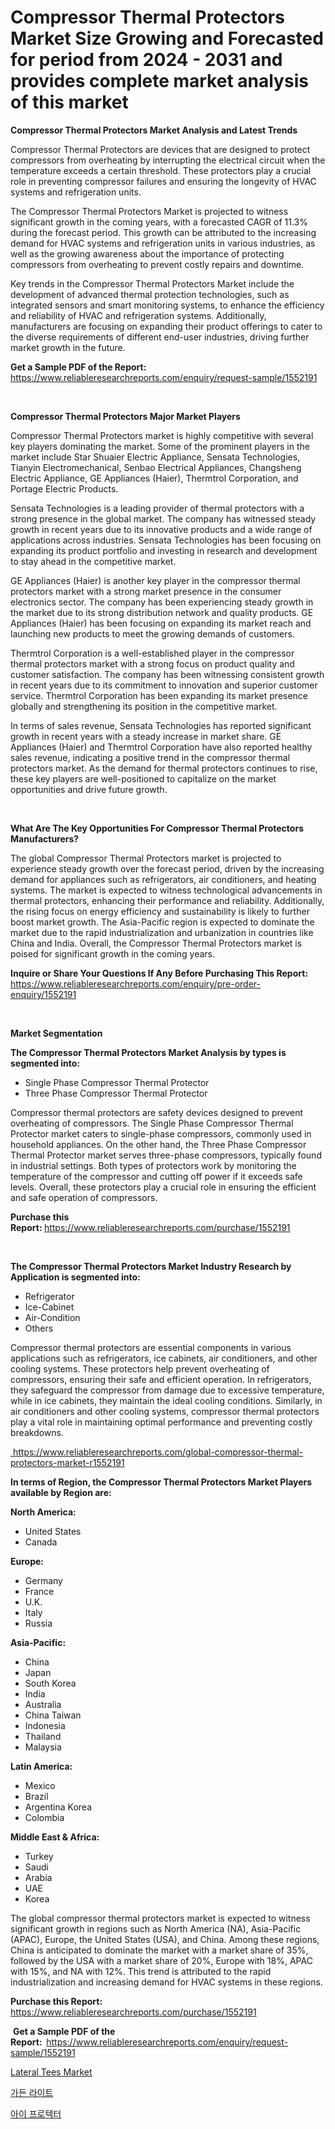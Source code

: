<p><h1>Compressor Thermal Protectors Market Size Growing and Forecasted for period from 2024 - 2031 and provides complete market analysis of this market</h1></p><p><strong>Compressor Thermal Protectors Market Analysis and Latest Trends</strong></p>
<p><p>Compressor Thermal Protectors are devices that are designed to protect compressors from overheating by interrupting the electrical circuit when the temperature exceeds a certain threshold. These protectors play a crucial role in preventing compressor failures and ensuring the longevity of HVAC systems and refrigeration units.</p><p>The Compressor Thermal Protectors Market is projected to witness significant growth in the coming years, with a forecasted CAGR of 11.3% during the forecast period. This growth can be attributed to the increasing demand for HVAC systems and refrigeration units in various industries, as well as the growing awareness about the importance of protecting compressors from overheating to prevent costly repairs and downtime.</p><p>Key trends in the Compressor Thermal Protectors Market include the development of advanced thermal protection technologies, such as integrated sensors and smart monitoring systems, to enhance the efficiency and reliability of HVAC and refrigeration systems. Additionally, manufacturers are focusing on expanding their product offerings to cater to the diverse requirements of different end-user industries, driving further market growth in the future.</p></p>
<p><strong>Get a Sample PDF of the Report:&nbsp;</strong> <a href="https://www.reliableresearchreports.com/enquiry/request-sample/1552191">https://www.reliableresearchreports.com/enquiry/request-sample/1552191</a></p>
<p>&nbsp;</p>
<p><strong>Compressor Thermal Protectors Major Market Players</strong></p>
<p><p>Compressor Thermal Protectors market is highly competitive with several key players dominating the market. Some of the prominent players in the market include Star Shuaier Electric Appliance, Sensata Technologies, Tianyin Electromechanical, Senbao Electrical Appliances, Changsheng Electric Appliance, GE Appliances (Haier), Thermtrol Corporation, and Portage Electric Products.</p><p>Sensata Technologies is a leading provider of thermal protectors with a strong presence in the global market. The company has witnessed steady growth in recent years due to its innovative products and a wide range of applications across industries. Sensata Technologies has been focusing on expanding its product portfolio and investing in research and development to stay ahead in the competitive market.</p><p>GE Appliances (Haier) is another key player in the compressor thermal protectors market with a strong market presence in the consumer electronics sector. The company has been experiencing steady growth in the market due to its strong distribution network and quality products. GE Appliances (Haier) has been focusing on expanding its market reach and launching new products to meet the growing demands of customers.</p><p>Thermtrol Corporation is a well-established player in the compressor thermal protectors market with a strong focus on product quality and customer satisfaction. The company has been witnessing consistent growth in recent years due to its commitment to innovation and superior customer service. Thermtrol Corporation has been expanding its market presence globally and strengthening its position in the competitive market.</p><p>In terms of sales revenue, Sensata Technologies has reported significant growth in recent years with a steady increase in market share. GE Appliances (Haier) and Thermtrol Corporation have also reported healthy sales revenue, indicating a positive trend in the compressor thermal protectors market. As the demand for thermal protectors continues to rise, these key players are well-positioned to capitalize on the market opportunities and drive future growth.</p></p>
<p>&nbsp;</p>
<p><strong>What Are The Key Opportunities For Compressor Thermal Protectors Manufacturers?</strong></p>
<p><p>The global Compressor Thermal Protectors market is projected to experience steady growth over the forecast period, driven by the increasing demand for appliances such as refrigerators, air conditioners, and heating systems. The market is expected to witness technological advancements in thermal protectors, enhancing their performance and reliability. Additionally, the rising focus on energy efficiency and sustainability is likely to further boost market growth. The Asia-Pacific region is expected to dominate the market due to the rapid industrialization and urbanization in countries like China and India. Overall, the Compressor Thermal Protectors market is poised for significant growth in the coming years.</p></p>
<p><strong>Inquire or Share Your Questions If Any Before Purchasing This Report:</strong> <a href="https://www.reliableresearchreports.com/enquiry/pre-order-enquiry/1552191">https://www.reliableresearchreports.com/enquiry/pre-order-enquiry/1552191</a></p>
<p>&nbsp;</p>
<p><strong>Market Segmentation</strong></p>
<p><strong>The Compressor Thermal Protectors Market Analysis by types is segmented into:</strong></p>
<p><ul><li>Single Phase Compressor Thermal Protector</li><li>Three Phase Compressor Thermal Protector</li></ul></p>
<p><p>Compressor thermal protectors are safety devices designed to prevent overheating of compressors. The Single Phase Compressor Thermal Protector market caters to single-phase compressors, commonly used in household appliances. On the other hand, the Three Phase Compressor Thermal Protector market serves three-phase compressors, typically found in industrial settings. Both types of protectors work by monitoring the temperature of the compressor and cutting off power if it exceeds safe levels. Overall, these protectors play a crucial role in ensuring the efficient and safe operation of compressors.</p></p>
<p><strong>Purchase this Report:&nbsp;</strong><a href="https://www.reliableresearchreports.com/purchase/1552191">https://www.reliableresearchreports.com/purchase/1552191</a></p>
<p>&nbsp;</p>
<p><strong>The Compressor Thermal Protectors Market Industry Research by Application is segmented into:</strong></p>
<p><ul><li>Refrigerator</li><li>Ice-Cabinet</li><li>Air-Condition</li><li>Others</li></ul></p>
<p><p>Compressor thermal protectors are essential components in various applications such as refrigerators, ice cabinets, air conditioners, and other cooling systems. These protectors help prevent overheating of compressors, ensuring their safe and efficient operation. In refrigerators, they safeguard the compressor from damage due to excessive temperature, while in ice cabinets, they maintain the ideal cooling conditions. Similarly, in air conditioners and other cooling systems, compressor thermal protectors play a vital role in maintaining optimal performance and preventing costly breakdowns.</p></p>
<p><a href="https://www.reliableresearchreports.com/global-compressor-thermal-protectors-market-r1552191">&nbsp;https://www.reliableresearchreports.com/global-compressor-thermal-protectors-market-r1552191</a></p>
<p><strong>In terms of Region, the Compressor Thermal Protectors Market Players available by Region are:</strong></p>
<p>
    <p> <strong> North America: </strong>
        <ul>
            <li>United States</li>
            <li>Canada</li>
        </ul>
        </p> 
    <p> <strong> Europe: </strong>
        <ul>
            <li>Germany</li>
            <li>France</li>
            <li>U.K.</li>
            <li>Italy</li>
            <li>Russia</li>
        </ul>
        </p> 
    <p> <strong> Asia-Pacific: </strong>
        <ul>
            <li>China</li>
            <li>Japan</li>
            <li>South Korea</li>
            <li>India</li>
            <li>Australia</li>
            <li>China Taiwan</li>
            <li>Indonesia</li>
            <li>Thailand</li>
            <li>Malaysia</li>
        </ul>
        </p> 
    <p> <strong> Latin America: </strong>
        <ul>
            <li>Mexico</li>
            <li>Brazil</li>
            <li>Argentina Korea</li>
            <li>Colombia</li>
        </ul>
        </p> 
    <p> <strong> Middle East & Africa: </strong>
        <ul>
            <li>Turkey</li>
            <li>Saudi</li>
            <li>Arabia</li>
            <li>UAE</li>
            <li>Korea</li>
        </ul>
    </p>
    </p>
<p><p>The global compressor thermal protectors market is expected to witness significant growth in regions such as North America (NA), Asia-Pacific (APAC), Europe, the United States (USA), and China. Among these regions, China is anticipated to dominate the market with a market share of 35%, followed by the USA with a market share of 20%, Europe with 18%, APAC with 15%, and NA with 12%. This trend is attributed to the rapid industrialization and increasing demand for HVAC systems in these regions.</p></p>
<p><strong>Purchase this Report: </strong><a href="https://www.reliableresearchreports.com/purchase/1552191">https://www.reliableresearchreports.com/purchase/1552191</a></p>
<p>&nbsp;<strong>Get a Sample PDF of the Report:&nbsp;&nbsp;</strong><a href="https://www.reliableresearchreports.com/enquiry/request-sample/1552191">https://www.reliableresearchreports.com/enquiry/request-sample/1552191</a></p>
<p><strong></strong></p>
<p><p><a href="https://view.publitas.com/reportprime-1/lateral-tees-market-research-report-its-history-and-forecast-2024-to-2031/">Lateral Tees Market</a></p><p><a href="https://github.com/hxzi07639916/Market-Research-Report-List-1/blob/main/208040136096.md">가든 라이트</a></p><p><a href="https://github.com/Hubertstyenger6685/Market-Research-Report-List-1/blob/main/971118036097.md">아이 프로텍터</a></p></p>